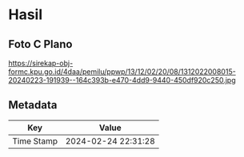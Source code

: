 # Hasil

## Foto C Plano

https://sirekap-obj-formc.kpu.go.id/4daa/pemilu/ppwp/13/12/02/20/08/1312022008015-20240223-191939--164c393b-e470-4dd9-9440-450df920c250.jpg


## Metadata

| Key        | Value               |
| ---------- | ------------------- |
| Time Stamp | 2024-02-24 22:31:28 |



